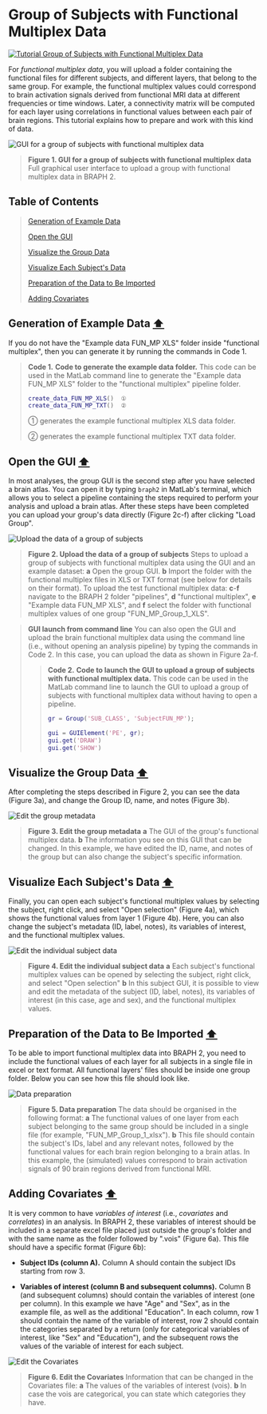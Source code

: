 # Group of Subjects with Functional Multiplex Data

[![Tutorial Group of Subjects with Functional Multiplex Data](https://img.shields.io/badge/PDF-Download-red?style=flat-square&logo=adobe-acrobat-reader)](tut_gr_fun_mp.pdf)

For *functional multiplex data*, you will upload a folder containing the functional files for different subjects, and different layers, that belong to the same group. For example, the functional multiplex values could correspond to brain activation signals derived from functional MRI data at different frequencies or time windows.  Later, a connectivity matrix will be computed for each layer using correlations in functional values between each pair of brain regions. This tutorial explains how to prepare and work with this kind of data.


<img src="fig01.jpg" alt="GUI for a group of subjects with functional multiplex data">

> **Figure 1. GUI for a group of subjects with functional multiplex data**
> Full graphical user interface to upload a group with functional multiplex data in BRAPH 2.

## Table of Contents
> [Generation of Example Data](#Generation-of-Example-Data)
>
> [Open the GUI](#Open-the-GUI)
>
> [Visualize the Group Data](#Visualize-the-Group-Data)
>
> [Visualize Each Subject's Data](#Visualize-Each-Subjects-Data)
>
> [Preparation of the Data to Be Imported](#Preparation-of-the-Data-to-Be-Imported)
>
> [Adding Covariates](#Adding-Covariates)
>




<a id="Generation-of-Example-Data"></a>
## Generation of Example Data  [⬆](#Table-of-Contents)

If you do not have the "Example data FUN_MP XLS" folder inside "functional multiplex", then you can generate it by running the commands in Code 1.


> **Code 1.** **Code to generate the example data folder.**
> 		This code can be used in the MatLab command line to generate the "Example data FUN_MP XLS" folder to the "functional multiplex" pipeline folder.
> ````matlab
> create_data_FUN_MP_XLS()  ①
> create_data_FUN_MP_TXT()  ②
> ````
> 
> ① generates the example functional multiplex XLS data folder.
> 
> ② generates the example functional multiplex TXT data folder.
> 

<a id="Open-the-GUI"></a>
## Open the GUI  [⬆](#Table-of-Contents)

In most analyses, the group GUI is the second step after you have selected a brain atlas. You can open it by typing `braph2` in MatLab's terminal, which allows you to select a pipeline containing the steps required to perform your analysis and upload a brain atlas. After these steps have been completed you can upload your group's data directly (Figure 2c-f) after clicking "Load Group". 



<img src="fig02.jpg" alt="Upload the data of a group of subjects">

> **Figure 2. Upload the data of a group of subjects**
> Steps to upload a group of subjects with functional multiplex data using the GUI and an example dataset: 
> 	**a** Open the group GUI.
> 	**b** Import the folder with the functional multiplex files in XLS or TXT format (see below for details on their format).
> 	To upload the test functional multiplex data:
> 	**c**-**f** navigate to the BRAPH 2 folder "pipelines", **d** "functional multiplex",  **e** "Example data FUN_MP XLS", and **f** select the folder with functional multiplex values of one group "FUN_MP_Group_1_XLS".


> **GUI launch from command line**
> You can also open the GUI and upload the brain functional multiplex data using the command line (i.e., without opening an analysis pipeline) by typing the commands in Code 2. In this case, you can upload the data as shown in Figure 2a-f.
> 
> 
> > **Code 2.** **Code to launch the GUI to upload a group of subjects with functional multiplex data.**
> > 		This code can be used in the MatLab command line to launch the GUI to upload a group of subjects with functional multiplex data without having to open a pipeline.
> > ````matlab
> > gr = Group('SUB_CLASS', 'SubjectFUN_MP');
> > 
> > gui = GUIElement('PE', gr);
> > gui.get('DRAW')
> > gui.get('SHOW')
> > ````
> >

<a id="Visualize-the-Group-Data"></a>
## Visualize the Group Data  [⬆](#Table-of-Contents)

After completing the steps described in Figure 2, you can see the data (Figure 3a), and change the Group ID, name, and notes (Figure 3b). 



<img src="fig03.jpg" alt="Edit the group metadata">

> **Figure 3. Edit the group metadata**
> **a** The GUI of the group's functional multiplex data. 
> 	**b** The information you see on this GUI that can be changed. In this example, we have edited the ID, name, and notes of the group but can also change the subject's specific information.

<a id="Visualize-Each-Subjects-Data"></a>
## Visualize Each Subject's Data  [⬆](#Table-of-Contents)

Finally, you can open each subject's functional multiplex values by selecting the subject, right click, and select "Open selection" (Figure 4a), which shows the functional values from layer 1 (Figure 4b). Here, you can also change the subject's metadata (ID, label, notes), its variables of interest, and the functional multiplex values.



<img src="fig04.jpg" alt="Edit the individual subject data">

> **Figure 4. Edit the individual subject data**
> **a**  Each subject's functional multiplex values can be opened by selecting the subject, right click, and select "Open selection"
> 	**b** In this subject GUI, it is possible to view and edit the metadata of the subject (ID, label, notes), its variables of interest (in this case, age and sex), and the functional multiplex values.


<a id="Preparation-of-the-Data-to-Be-Imported"></a>
## Preparation of the Data to Be Imported  [⬆](#Table-of-Contents)

To be able to import functional multiplex data into BRAPH 2, you need to include the functional values of each layer for all subjects in a single file in excel or text format. All functional layers' files should be inside one group folder. Below you can see how this file should look like.



<img src="fig05.jpg" alt="Data preparation">

> **Figure 5. Data preparation**
> The data should be organised in the following format:
> 	**a** The functional values of one layer from each subject belonging to the same group should be included in a single file (for example, "FUN_MP_Group_1_xlsx"). 
> 	**b** This file should contain the subject's IDs, label and any relevant notes, followed by the functional values for each brain region belonging to a brain atlas. In this example, the (simulated) values correspond to brain activation signals of 90 brain regions derived from functional MRI.

<a id="Adding-Covariates"></a>
## Adding Covariates  [⬆](#Table-of-Contents)


	
It is very common to have *variables of interest* (i.e., *covariates* and *correlates*) in an analysis. In BRAPH 2, 
these variables of interest should be included in a separate excel file placed just outside the group's folder and with the same name as the folder followed by ".vois" (Figure 6a). This file should have a specific format (Figure 6b):


- **Subject IDs (column A).**
Column A should contain the subject IDs starting from row 3.

- **Variables of interest (column B and subsequent columns).**
Column B (and subsequent columns) should contain the variables of interest (one per column). 
In this example we have "Age" and "Sex", as in the example file, as well as the additional "Education".
In each column, row 1 should contain the name of the variable of interest, row 2 should contain the categories separated by a return (only for categorical variables of interest, like "Sex" and "Education"), and the subsequent rows the values of the variable of interest for each subject.

	

<img src="fig06.jpg" alt="Edit the Covariates">

> **Figure 6. Edit the Covariates**
> Information that can be changed in the Covariates file: 
> 	**a** The values of the variables of interest (vois).
> 	**b** In case the vois are categorical, you can state which categories they have.
